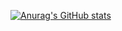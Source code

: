 [![Anurag's GitHub stats](https://github-readme-stats.vercel.app/api?username=McDaddy?count_private=true)](https://github.com/anuraghazra/github-readme-stats)
